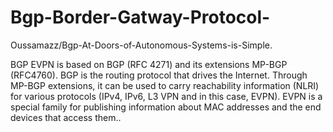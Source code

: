 # Bgp-Border-Gatway-Protocol-
 Oussamazz/Bgp-At-Doors-of-Autonomous-Systems-is-Simple.

BGP EVPN is based on BGP (RFC 4271) and its extensions MP-BGP (RFC4760). BGP is the routing protocol that drives the Internet. Through MP-BGP extensions, it can be used to carry reachability information (NLRI) for various protocols (IPv4, IPv6, L3 VPN and in this case, EVPN). EVPN is a special family for publishing information about MAC addresses and the end devices that access them..

